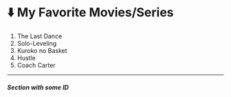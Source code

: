 # ⬇️ My Favorite Movies/Series

1. The Last Dance
2. Solo-Leveling
3. Kuroko no Basket
4. Hustle
5. Coach Carter


---

<a name="some-id" />

##### Section with some ID
